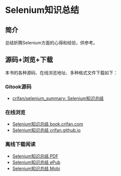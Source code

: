 # Selenium知识总结

## 简介
总结折腾Selenium方面的心得和经验，供参考。

## 源码+浏览+下载
本书的各种源码、在线浏览地址、多种格式文件下载如下：

### Gitook源码
* [crifan/selenium_summary: Selenium知识总结](https://github.com/crifan/selenium_summary)

### 在线浏览
* [Selenium知识总结 book.crifan.com](http://book.crifan.com/books/selenium_summary/website)
* [Selenium知识总结 crifan.github.io](https://crifan.github.io/selenium_summary/website)

### 离线下载阅读
* [Selenium知识总结 PDF](http://book.crifan.com/books/selenium_summary/pdf/selenium_summary.pdf)
* [Selenium知识总结 ePub](http://book.crifan.com/books/selenium_summary/epub/selenium_summary.epub)
* [Selenium知识总结 Mobi](http://book.crifan.com/books/selenium_summary/mobi/selenium_summary.mobi)
